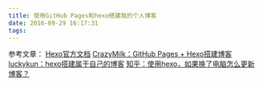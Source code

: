 ```yaml
---
title: 使用GitHub Pages和hexo搭建我的个人博客
date: 2016-09-29 16:17:31
tags:
---
```

参考文章：
[Hexo官方文档](https://hexo.io/zh-cn/docs/index.html)
[CrazyMilk：GitHub Pages + Hexo搭建博客](http://crazymilk.github.io/2015/12/28/GitHub-Pages-Hexo%E6%90%AD%E5%BB%BA%E5%8D%9A%E5%AE%A2/)
[luckykun：hexo搭建属于自己的博客](http://luckykun.com/work/2016-04-23/heoll-hexo.html)
[知乎：使用hexo，如果换了电脑怎么更新博客？](http://www.zhihu.com/question/21193762)